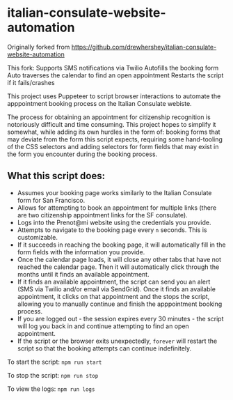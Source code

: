 # italian-consulate-website-automation
Originally forked from https://github.com/drewhershey/italian-consulate-website-automation

This fork:
Supports SMS notifications via Twilio
Autofills the booking form
Auto traverses the calendar to find an open appointment
Restarts the script if it fails/crashes

This project uses Puppeteer to script browser interactions to automate the apppointment booking process on the Italian Consulate webiste.

The process for obtaining an appointment for citizenship recognition is notoriously difficult and time consuming. This project hopes to simplify it somewhat, while adding its own hurdles in the form of: booking forms that may deviate from the form this script expects, requiring some hand-tooling of the CSS selectors and adding selectors for form fields that may exist in the form you encounter during the booking process.

## What this script does:

- Assumes your booking page works similarly to the Italian Consulate form for San Francisco.
- Allows for attempting to book an appointment for multiple links (there are two citizenship appointment links for the SF consulate).
- Logs into the Prenot@mi website using the credentials you provide.
- Attempts to navigate to the booking page every `n` seconds. This is customizable.
- If it succeeds in reaching the booking page, it will automatically fill in the form fields with the information you provide.
- Once the calendar page loads, it will close any other tabs that have not reached the calendar page. Then it will automatically click through the months until it finds an available appointment.
- If it finds an available appointment, the script can send you an alert (SMS via Twilio and/or email via SendGrid). Once it finds an available appointment,
it clicks on that appointment and the stops the script, allowing you to manually continue and finish the apppointment booking process.
- If you are logged out - the session expires every 30 minutes - the script will log you back in and continue attempting to find an open appointment.
- If the script or the browser exits unexpectedly, `forever` will restart the script so that the booking attempts can continue indefinitely.

To start the script:
`npm run start`

To stop the script:
`npm run stop`

To view the logs:
`npm run logs`
